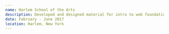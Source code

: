 ```yaml
---
name: Harlem School of the Arts
description: Developed and designed material for intro to web foundations course for students
date: February - June 2017
location: Harlem, New York
---
```

